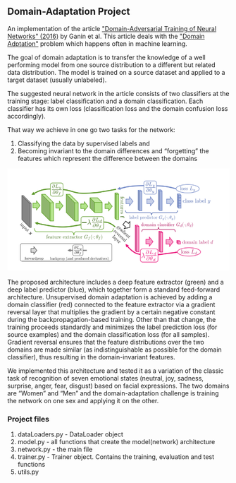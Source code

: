 ## Domain-Adaptation Project
An implementation of the article ["Domain-Adversarial Training of Neural Networks" (2016)](https://arxiv.org/pdf/1505.07818.pdf) by Ganin et al. This article deals with the ["Domain Adptation"](https://en.wikipedia.org/wiki/Domain_adaptation) problem which happens often in machine learning.

The goal of domain adaptation is to transfer the knowledge of a well performing model from one source distribution to a different but related data distribution. The model is trained on a source dataset and applied to a target dataset (usually unlabeled).

The suggested neural network in the article consists of two classifiers at the training stage: label classification and a domain classification. Each classifier has its own loss (classification loss and the domain confusion loss accordingly). 

That way we achieve in one go two tasks for the network:
1. Classifying the data by supervised labels and 
2. Becoming invariant to the domain differences and “forgetting” the features which represent the difference between the domains

![image of the model structure](model_structure.png)


The proposed architecture includes a deep feature extractor (green) and a deep
label predictor (blue), which together form a standard feed-forward architecture.
Unsupervised domain adaptation is achieved by adding a domain classifier (red)
connected to the feature extractor via a gradient reversal layer that multiplies
the gradient by a certain negative constant during the backpropagation-based
training. Other than that change, the training proceeds standardly and minimizes the label
prediction loss (for source examples) and the domain classification loss (for all
samples). 
Gradient reversal ensures that the feature distributions over the two
domains are made similar (as indistinguishable as possible for the domain classifier), thus resulting in the domain-invariant features.

We implemented this architecture and tested it as a variation of the classic task of recognition of seven emotional states (neutral, joy, sadness, surprise, anger, fear, disgust) based on facial expressions. The two domains are “Women” and “Men” and the domain-adaptation challenge is training the network on one sex and applying it on the other. 

### Project files
1. dataLoaders.py - DataLoader object
2. model.py - all functions that create the model(network) architecture
3. network.py - the main file
4. trainer.py - Trainer object. Contains the training, evaluation and test functions
5. utils.py